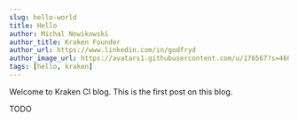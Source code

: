 ```yaml
---
slug: hello-world
title: Hello
author: Michal Nowikowski
author_title: Kraken Founder
author_url: https://www.linkedin.com/in/godfryd
author_image_url: https://avatars1.githubusercontent.com/u/176567?s=460&u=4ade22771af9569be24b20278d24ef60da6eb0bb&v=4
tags: [hello, kraken]
---
```


Welcome to Kraken CI blog. This is the first post on this blog.

<!--truncate-->

TODO
